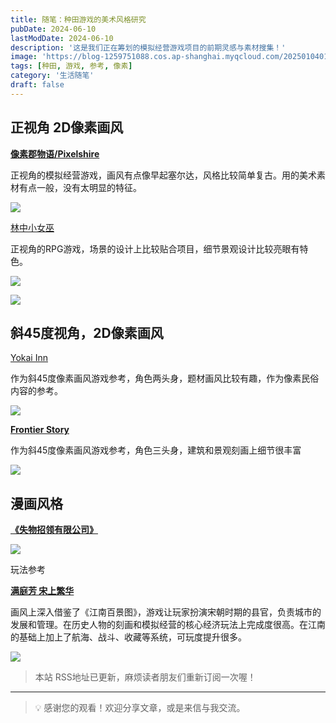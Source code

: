 ```yaml
---
title: 随笔：种田游戏的美术风格研究
pubDate: 2024-06-10
lastModDate: 2024-06-10
description: '这是我们正在筹划的模拟经营游戏项目的前期灵感与素材搜集！'
image: 'https://blog-1259751088.cos.ap-shanghai.myqcloud.com/20250104011637394.png?imageSlim'
tags: [种田, 游戏, 参考, 像素]
category: '生活随笔'
draft: false
---
```


## 正视角 2D像素画风

[**像素郡物语/Pixelshire**](https://www.bilibili.com/video/BV1xg41197Cn/?vd_source=e3f691148decfc5ce580d295f958d5f0)

正视角的模拟经营游戏，画风有点像早起塞尔达，风格比较简单复古。用的美术素材有点一般，没有太明显的特征。

![](https://blog-1259751088.cos.ap-shanghai.myqcloud.com/20250104011427584.png?imageSlim)

[林中小女巫](https://www.bilibili.com/video/BV1kC411J76o/?vd_source=e3f691148decfc5ce580d295f958d5f0)

正视角的RPG游戏，场景的设计上比较贴合项目，细节景观设计比较亮眼有特色。

![](https://blog-1259751088.cos.ap-shanghai.myqcloud.com/20250104011445664.png?imageSlim)

![](https://blog-1259751088.cos.ap-shanghai.myqcloud.com/20250104011500234.png?imageSlim)

## 斜45度视角，2D像素画风

[Yokai Inn](https://www.bilibili.com/video/BV1pb4y1h7cn/)

作为斜45度像素画风游戏参考，角色两头身，题材画风比较有趣，作为像素民俗内容的参考。

![](https://blog-1259751088.cos.ap-shanghai.myqcloud.com/20250104011543823.png?imageSlim)

[**Frontier Story**](https://www.bilibili.com/video/BV11341167X1/?vd_source=e3f691148decfc5ce580d295f958d5f0)

作为斜45度像素画风游戏参考，角色三头身，建筑和景观刻画上细节很丰富

![](https://blog-1259751088.cos.ap-shanghai.myqcloud.com/20250104011612723.png?imageSlim)

## 漫画风格

[**《失物招领有限公司》**](https://www.bilibili.com/video/BV1AJ4m1372L/?vd_source=e3f691148decfc5ce580d295f958d5f0)

![](https://blog-1259751088.cos.ap-shanghai.myqcloud.com/20250104011637394.png?imageSlim)

玩法参考

[**满庭芳 宋上繁华**](https://www.bilibili.com/video/BV1HZ421p7Xp/?vd_source=e3f691148decfc5ce580d295f958d5f0)

画风上深入借鉴了《江南百景图》，游戏让玩家扮演宋朝时期的县官，负责城市的发展和管理。在历史人物的刻画和模拟经营的核心经济玩法上完成度很高。在江南的基础上加上了航海、战斗、收藏等系统，可玩度提升很多。

![](https://blog-1259751088.cos.ap-shanghai.myqcloud.com/20250104011655048.png?imageSlim)

> 本站 RSS地址已更新，麻烦读者朋友们重新订阅一次喔！

---

> 💡 感谢您的观看！欢迎分享文章，或是来信与我交流。